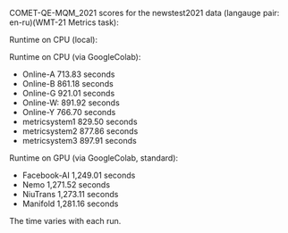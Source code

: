COMET-QE-MQM_2021 scores for the newstest2021 data (langauge pair: en-ru)(WMT-21 Metrics task):

Runtime on CPU (local):

Runtime on CPU (via GoogleColab):

- Online-A 713.83 seconds
- Online-B 861.18 seconds
- Online-G 921.01 seconds
- Online-W: 891.92 seconds
- Online-Y 766.70 seconds
- metricsystem1 829.50 seconds
- metricsystem2 877.86 seconds
- metricsystem3 897.91 seconds

Runtime on GPU (via GoogleColab, standard):

- Facebook-AI 1,249.01 seconds
- Nemo 1,271.52 seconds
- NiuTrans 1,273.11 seconds
- Manifold 1,281.16 seconds

The time varies with each run.
